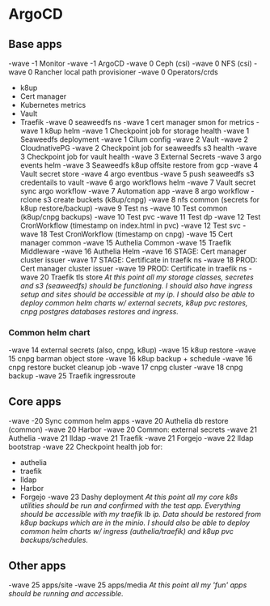 # ArgoCD

## Base apps
-wave -1 Monitor
-wave -1 ArgoCD
-wave 0 Ceph (csi)
-wave 0 NFS (csi)
-wave 0 Rancher local path provisioner
-wave 0 Operators/crds
  - k8up
  - Cert manager
  - Kubernetes metrics
  - Vault
  - Traefik
-wave 0 seaweedfs ns
-wave 1 cert manager smon for metrics
-wave 1 k8up helm
-wave 1 Checkpoint job for storage health
-wave 1 Seaweedfs deployment
-wave 1 Cilum config
-wave 2 Vault
-wave 2 CloudnativePG
-wave 2 Checkpoint job for seaweedfs s3 health
-wave 3 Checkpoint job for vault health
-wave 3 External Secrets
-wave 3 argo events helm
-wave 3 Seaweedfs k8up offsite restore from gcp
-wave 4 Vault secret store
-wave 4 argo eventbus
-wave 5 push seaweedfs s3 credentails to vault
-wave 6 argo workflows helm
-wave 7 Vault secret sync argo workflow
-wave 7 Automation app
-wave 8 argo workflow - rclone s3 create buckets (k8up/cnpg)
-wave 8 nfs common (secrets for k8up restore/backup)
-wave 9 Test ns
-wave 10 Test common (k8up/cnpg backups)
-wave 10 Test pvc
-wave 11 Test dp
-wave 12 Test CronWorkflow (timestamp on index.html in pvc)
-wave 12 Test svc
-wave 18 Test CronWorkflow (timestamp on cnpg)
-wave 15 Cert manager common
-wave 15 Authelia Common
-wave 15 Traefik Middleware
-wave 16 Authelia Helm
-wave 16 STAGE: Cert manager cluster issuer
-wave 17 STAGE: Certificate in traefik ns
-wave 18 PROD: Cert manager cluster issuer
-wave 19 PROD: Certificate in traefik ns
-wave 20 Traefik tls store
*At this point all my storage classes, secretes and s3 (seaweedfs) should be functioning. I should also have ingress setup and sites should be accessible at my ip. I should also be able to deploy common helm charts w/ external secrets, k8up pvc restores, cnpg postgres databases restores and ingress.*

### Common helm chart
-wave 14 external secrets (also, cnpg, k8up)
-wave 15 k8up restore
-wave 15 cnpg barman object store
-wave 16 k8up backup + schedule
-wave 16 cnpg restore bucket cleanup job
-wave 17 cnpg cluster
-wave 18 cnpg backup
-wave 25 Traefik ingressroute

## Core apps
-wave -20 Sync common helm apps
-wave 20 Authelia db restore (common)
-wave 20 Harbor
-wave 20 Common: external secrets
-wave 21 Authelia
-wave 21 lldap
-wave 21 Traefik
-wave 21 Forgejo
-wave 22 lldap bootstrap
-wave 22 Checkpoint health job for:
  - authelia
  - traefik
  - lldap
  - Harbor
  - Forgejo
-wave 23 Dashy deployment
*At this point all my core k8s utilities should be run and confirmed with the test app. Everything should be accessible with my traefik lb ip. Data should be restored from k8up backups which are in the minio. I should also be able to deploy common helm charts w/ ingress (authelia/traefik) and k8up pvc backups/schedules.*

## Other apps
-wave 25 apps/site
-wave 25 apps/media
*At this point all my 'fun' apps should be running and accessible.*
